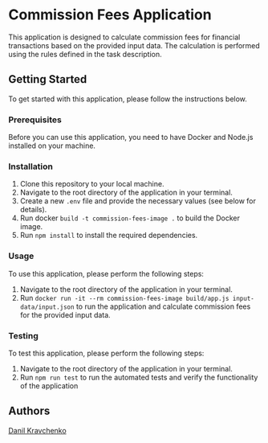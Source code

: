 # Commission Fees Application

This application is designed to calculate commission fees for financial transactions based on the provided input data.
The calculation is performed using the rules defined in the task description.

## Getting Started

To get started with this application, please follow the instructions below.

### Prerequisites

Before you can use this application, you need to have Docker and Node.js installed on your machine.

### Installation

1. Clone this repository to your local machine.
2. Navigate to the root directory of the application in your terminal.
3. Create a new `.env` file and provide the necessary values (see below for details).
4. Run docker `build -t commission-fees-image .` to build the Docker image.
5. Run `npm install` to install the required dependencies.

### Usage

To use this application, please perform the following steps:

1. Navigate to the root directory of the application in your terminal.
2. Run `docker run -it --rm commission-fees-image build/app.js input-data/input.json` to run the application and
   calculate commission fees for the provided input data.

### Testing

To test this application, please perform the following steps:

1. Navigate to the root directory of the application in your terminal.
2. Run `npm run test` to run the automated tests and verify the functionality of the application


## Authors

[Danil Kravchenko](https://github.com/fd-mailden)